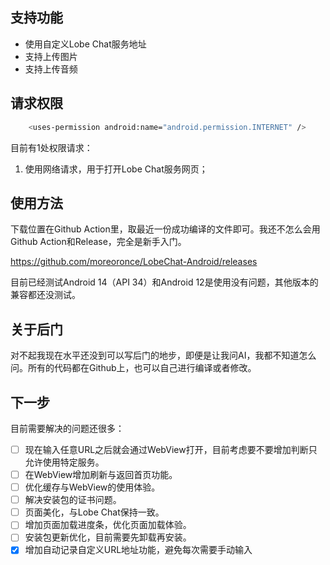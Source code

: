 ## 支持功能

- 使用自定义Lobe Chat服务地址
- 支持上传图片
- 支持上传音频

## 请求权限

```bash
    <uses-permission android:name="android.permission.INTERNET" />
```

目前有1处权限请求：

1. 使用网络请求，用于打开Lobe Chat服务网页；

## 使用方法

下载位置在Github Action里，取最近一份成功编译的文件即可。我还不怎么会用Github Action和Release，完全是新手入门。

https://github.com/moreoronce/LobeChat-Android/releases

目前已经测试Android 14（API 34）和Android 12是使用没有问题，其他版本的兼容都还没测试。

## 关于后门

对不起我现在水平还没到可以写后门的地步，即便是让我问AI，我都不知道怎么问。所有的代码都在Github上，也可以自己进行编译或者修改。

## 下一步

目前需要解决的问题还很多：

- [ ]  现在输入任意URL之后就会通过WebView打开，目前考虑要不要增加判断只允许使用特定服务。
- [ ]  在WebView增加刷新与返回首页功能。
- [ ]  优化缓存与WebView的使用体验。
- [ ]  解决安装包的证书问题。
- [ ]  页面美化，与Lobe Chat保持一致。
- [ ]  增加页面加载进度条，优化页面加载体验。
- [ ]  安装包更新优化，目前需要先卸载再安装。
- [x]  增加自动记录自定义URL地址功能，避免每次需要手动输入
